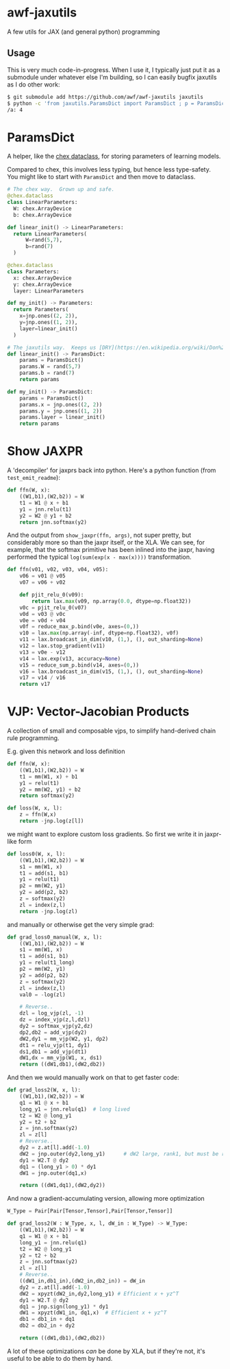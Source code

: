 # awf-jaxutils

A few utils for JAX (and general python) programming

## Usage

This is very much code-in-progress.  When I use it, I typically just put it as a submodule under whatever else I'm building, so I can easily bugfix jaxutils as I do other work:

```sh
$ git submodule add https://github.com/awf/awf-jaxutils jaxutils
$ python -c 'from jaxutils.ParamsDict import ParamsDict ; p = ParamsDict(); p.a = 4; p.print()'
/a: 4
```

# ParamsDict

A helper, like the [chex dataclass](https://github.com/deepmind/chex#dataclass-dataclasspy), for storing parameters of learning models.

Compared to chex, this involves less typing, but hence less type-safety.
You might like to start with `ParamsDict` and then move to dataclass.

```python
# The chex way.  Grown up and safe.
@chex.dataclass
class LinearParameters:
  W: chex.ArrayDevice
  b: chex.ArrayDevice

def linear_init() -> LinearParameters:
  return LinearParameters(
      W=rand(5,7),
      b=rand(7)
  )

@chex.dataclass
class Parameters:
  x: chex.ArrayDevice
  y: chex.ArrayDevice
  layer: LinearParameters

def my_init() -> Parameters:
  return Parameters(
    x=jnp.ones((2, 2)),
    y=jnp.ones((1, 2)),
    layer=linear_init()
  )
```

```python
# The jaxutils way.  Keeps us [DRY](https://en.wikipedia.org/wiki/Don%27t_repeat_yourself) in the early development stage.
def linear_init() -> ParamsDict:
    params = ParamsDict()
    params.W = rand(5,7)
    params.b = rand(7)
    return params

def my_init() -> ParamsDict:
    params = ParamsDict()
    params.x = jnp.ones((2, 2))
    params.y = jnp.ones((1, 2))
    params.layer = linear_init()
    return params
```

# Show JAXPR

A 'decompiler' for jaxprs back into python.  Here's a python function (from `test_emit_readme`):
```python
def ffn(W, x):
    ((W1,b1),(W2,b2)) = W
    t1 = W1 @ x + b1
    y1 = jnn.relu(t1)
    y2 = W2 @ y1 + b2
    return jnn.softmax(y2)
```
And the output from `show_jaxpr(ffn, args)`, not super pretty, but 
considerably more so than the jaxpr itself, or the XLA.
We can see, for example, that the softmax
primitive has been inlined into the jaxpr, having performed
the typical `log(sum(exp(x - max(x))))` transformation.
```python
def ffn(v01, v02, v03, v04, v05):
    v06 = v01 @ v05
    v07 = v06 + v02

    def pjit_relu_0(v09):
        return lax.max(v09, np.array(0.0, dtype=np.float32))
    v0c = pjit_relu_0(v07)
    v0d = v03 @ v0c
    v0e = v0d + v04
    v0f = reduce_max_p.bind(v0e, axes=(0,))
    v10 = lax.max(np.array(-inf, dtype=np.float32), v0f)
    v11 = lax.broadcast_in_dim(v10, (1,), (), out_sharding=None)
    v12 = lax.stop_gradient(v11)
    v13 = v0e - v12
    v14 = lax.exp(v13, accuracy=None)
    v15 = reduce_sum_p.bind(v14, axes=(0,))
    v16 = lax.broadcast_in_dim(v15, (1,), (), out_sharding=None)
    v17 = v14 / v16
    return v17
```

# VJP: Vector-Jacobian Products

A collection of small and composable vjps, to simplify hand-derived chain rule programming.

E.g. given this network and loss definition
```python
def ffn(W, x):
    ((W1,b1),(W2,b2)) = W
    t1 = mm(W1, x) + b1
    y1 = relu(t1)
    y2 = mm(W2, y1) + b2
    return softmax(y2)

def loss(W, x, l):
    z = ffn(W,x)
    return -jnp.log(z[l])
```
we might want to explore custom loss gradients.
So first we write it in jaxpr-like form
```python
def loss0(W, x, l):
    ((W1,b1),(W2,b2)) = W
    s1 = mm(W1, x)
    t1 = add(s1, b1)
    y1 = relu(t1)
    p2 = mm(W2, y1)
    y2 = add(p2, b2)
    z = softmax(y2)
    zl = index(z,l)
    return -jnp.log(zl)
```
and manually or otherwise get the very simple grad:
```python
def grad_loss0_manual(W, x, l):
    ((W1,b1),(W2,b2)) = W
    s1 = mm(W1, x)
    t1 = add(s1, b1) 
    y1 = relu(t1_long)
    p2 = mm(W2, y1)
    y2 = add(p2, b2)
    z = softmax(y2)
    zl = index(z,l)
    val0 = -log(zl)

    # Reverse..
    dzl = log_vjp(zl, -1)
    dz = index_vjp(z,l,dzl)
    dy2 = softmax_vjp(y2,dz)
    dp2,db2 = add_vjp(dy2)
    dW2,dy1 = mm_vjp(W2, y1, dp2)
    dt1 = relu_vjp(t1, dy1) 
    ds1,db1 = add_vjp(dt1)
    dW1,dx = mm_vjp(W1, x, ds1)
    return ((dW1,db1),(dW2,db2))
```
And then we would manually work on that to get faster code:
```python
def grad_loss2(W, x, l):
    ((W1,b1),(W2,b2)) = W
    q1 = W1 @ x + b1        
    long_y1 = jnn.relu(q1)  # long lived
    t2 = W2 @ long_y1 
    y2 = t2 + b2
    z = jnn.softmax(y2)
    zl = z[l]
    # Reverse..
    dy2 = z.at[l].add(-1.0)
    dW2 = jnp.outer(dy2,long_y1)      # dW2 large, rank1, but must be returned
    dy1 = W2.T @ dy2
    dq1 = (long_y1 > 0) * dy1 
    dW1 = jnp.outer(dq1,x)        

    return ((dW1,dq1),(dW2,dy2))
```
And now a gradient-accumulating version, allowing more optimization
```python
W_Type = Pair[Pair[Tensor,Tensor],Pair[Tensor,Tensor]]

def grad_loss2(W : W_Type, x, l, dW_in : W_Type) -> W_Type:
    ((W1,b1),(W2,b2)) = W
    q1 = W1 @ x + b1
    long_y1 = jnn.relu(q1)
    t2 = W2 @ long_y1
    y2 = t2 + b2
    z = jnn.softmax(y2)
    zl = z[l]
    # Reverse..
    ((dW1_in,db1_in),(dW2_in,db2_in)) = dW_in
    dy2 = z.at[l].add(-1.0)
    dW2 = xpyzt(dW2_in,dy2,long_y1) # Efficient x + yz^T    
    dy1 = W2.T @ dy2
    dq1 = jnp.sign(long_y1) * dy1 
    dW1 = xpyzt(dW1_in, dq1,x)  # Efficient x + yz^T
    db1 = db1_in + dq1
    db2 = db2_in + dy2

    return ((dW1,db1),(dW2,db2))
```
A lot of these optimizations _can_ be done by XLA, but if they're not, it's useful to be able to do them by hand.